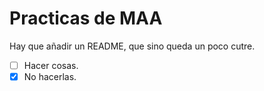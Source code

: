 # Practicas de MAA

Hay que añadir un README, que sino queda un poco cutre.

- [ ] Hacer cosas.
- [x] No hacerlas.
